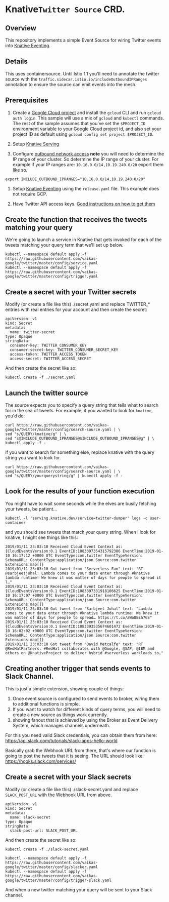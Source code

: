 # Knative`Twitter Source` CRD.

## Overview

This repository implements a simple Event Source for wiring Twitter events
into [Knative Eventing](http://github.com/knative/eventing).

## Details

This uses containersource. Until Istio 1.1 you'll need to annotate the
twitter source with the `traffic.sidecar.istio.io/includeOutboundIPRanges`
annotation to ensure the source can emit events into the mesh.

## Prerequisites

1. Create a
   [Google Cloud project](https://cloud.google.com/resource-manager/docs/creating-managing-projects)
   and install the `gcloud` CLI and run `gcloud auth login`. This sample will
   use a mix of `gcloud` and `kubectl` commands. The rest of the sample assumes
   that you've set the `$PROJECT_ID` environment variable to your Google Cloud
   project id, and also set your project ID as default using
   `gcloud config set project $PROJECT_ID`.

1. Setup [Knative Serving](https://github.com/knative/docs/blob/master/install)

1. Configure [outbound network access](https://github.com/knative/docs/blob/master/docs/serving/outbound-network-access.md)
  **note** you will need to determine the IP range of your cluster. So determine the IP range of your cluster. For example
  if your IP ranges are: `10.16.0.0/14,10.19.240.0/20` export them like so.
```shell
export INCLUDE_OUTBOUND_IPRANGES="10.16.0.0/14,10.19.240.0/20"
```

1. Setup [Knative Eventing](https://github.com/knative/docs/tree/master/eventing)
   using the `release.yaml` file. This example does not require GCP.

1. Have Twitter API access keys. [Good instructions on how to get them](https://iag.me/socialmedia/how-to-create-a-twitter-app-in-8-easy-steps/)

## Create the function that receives the tweets matching your query
We're going to launch a service in Knative that gets invoked for each of the tweets
matching your query term that we'll set up below.

```shell
kubectl --namespace default apply -f https://raw.githubusercontent.com/vaikas-google/twitter/master/config/service.yaml
kubectl --namespace default apply -f https://raw.githubusercontent.com/vaikas-google/twitter/master/config/trigger.yaml
```

## Create a secret with your Twitter secrets

Modify (or create a file like this) ./secret.yaml and replace TWITTER_* entries with real entries
for your account and then create the secret:

```shell
apiVersion: v1
kind: Secret
metadata:
  name: twitter-secret
type: Opaque
stringData:
  consumer-key: TWITTER_CONSUMER_KEY
  consumer-secret-key: TWITTER_CONSUMER_SECRET_KEY
  access-token: TWITTER_ACCESS_TOKEN
  access-secret: TWITTER_ACCESS_SECRET
```


And then create the secret like so:
```shell
kubectl create -f ./secret.yaml
```

## Launch the twitter source
The source expects you to specify a query string that tells what to search for in the sea
of tweets. For example, if you wanted to look for `knative`, you'd do:

```shell
curl https://raw.githubusercontent.com/vaikas-google/twitter/master/config/search-source.yaml | \
sed "s/QUERY/knative/g" | \
sed "s@INCLUDE_OUTBOUND_IPRANGES@$INCLUDE_OUTBOUND_IPRANGES@g" | \
kubectl apply -f -
```

if you want to search for something else, replace knative with the query string you want
to look for.
```shell
curl https://raw.githubusercontent.com/vaikas-google/twitter/master/config/search-source.yaml | \
sed "s/QUERY/yourquerystring/g" | kubectl apply -f -
```

## Look for the results of your function execution

You might have to wait some seconds while the elves are busily fetching your tweets, be patient...

```shell
kubectl -l 'serving.knative.dev/service=twitter-dumper' logs -c user-container
```

and you should see tweets that match your query string. When I look for knative, I might see things like this:

```shell
2019/01/11 23:03:10 Received Cloud Event Context as: {CloudEventsVersion:0.1 EventID:1083397354315792386 EventTime:2019-01-10 16:17:12 +0000 UTC EventType:com.twitter EventTypeVersion: SchemaURL: ContentType:application/json Source:com.twitter Extensions:map[]}
2019/01/11 23:03:10 Got tweet from "Serverless Fan" text: "RT @sarbjeetjohal: Lambda comes to your data enter through #knative lambda runtime! We knew it was matter of days for people to spread it l…"
2019/01/11 23:03:10 Received Cloud Event Context as: {CloudEventsVersion:0.1 EventID:1083397331918106625 EventTime:2019-01-10 16:17:07 +0000 UTC EventType:com.twitter EventTypeVersion: SchemaURL: ContentType:application/json Source:com.twitter Extensions:map[]}
2019/01/11 23:03:10 Got tweet from "Sarbjeet Johal" text: "Lambda comes to your data enter through #knative lambda runtime! We knew it was matter of days for people to spread… https://t.co/aWo8BEh7GS"
2019/01/11 23:03:10 Received Cloud Event Context as: {CloudEventsVersion:0.1 EventID:1083393535674601472 EventTime:2019-01-10 16:02:02 +0000 UTC EventType:com.twitter EventTypeVersion: SchemaURL: ContentType:application/json Source:com.twitter Extensions:map[]}
2019/01/11 23:03:10 Got tweet from "David Metcalfe" text: "RT @RedHatPartners: #RedHat collaborates with @Google, @SAP, @IBM and others on @KnativeProject to deliver hybrid #serverless workloads to…"
```

## Creating another trigger that sends events to Slack Channel.

This is just a simple extension, showing couple of things:

1. Once event source is configured to send events to broker, wiring them to additional
functions is simple.
1. If you want to watch for different kinds of query terms, you will need to create a new
source as things work currently. 
1. showing fanout that is achieved by using the Broker as Event Delivery System, which
manages channels underneath.

For this you need valid Slack credentials, you can obtain them from here:
https://api.slack.com/tutorials/slack-apps-hello-world

Basically grab the Webhook URL from there, that's where our function is going to post
the tweets that it is seeing. The URL should look like:
https://hooks.slack.com/services/<RANDO STUFF HERE>


## Create a secret with your Slack secrets

Modify (or create a file like this) ./slack-secret.yaml and replace `SLACK_POST_URL` with the Webhook URL
from above.

```shell
apiVersion: v1
kind: Secret
metadata:
  name: slack-secret
type: Opaque
stringData:
  slack-post-url: SLACK_POST_URL
```

And then create the secret like so:
```shell
kubectl create -f ./slack-secret.yaml
```


```shell
kubectl --namespace default apply -f https://raw.githubusercontent.com/vaikas-google/twitter/master/config/slacker.yaml
kubectl --namespace default apply -f https://raw.githubusercontent.com/vaikas-google/twitter/master/config/trigger-slack.yaml
```

And when a new twitter matching your query will be sent to your Slack channel.
